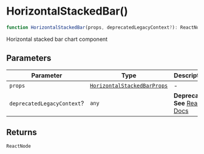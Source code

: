 # HorizontalStackedBar()

```ts
function HorizontalStackedBar(props, deprecatedLegacyContext?): ReactNode;
```

Horizontal stacked bar chart component

## Parameters

| Parameter                  | Type                                                                      | Description                                                                                                                       |
| -------------------------- | ------------------------------------------------------------------------- | --------------------------------------------------------------------------------------------------------------------------------- |
| `props`                    | [`HorizontalStackedBarProps`](../interfaces/HorizontalStackedBarProps.md) | -                                                                                                                                 |
| `deprecatedLegacyContext`? | `any`                                                                     | **Deprecated** **See** [React Docs](https://legacy.reactjs.org/docs/legacy-context.html#referencing-context-in-lifecycle-methods) |

## Returns

`ReactNode`
